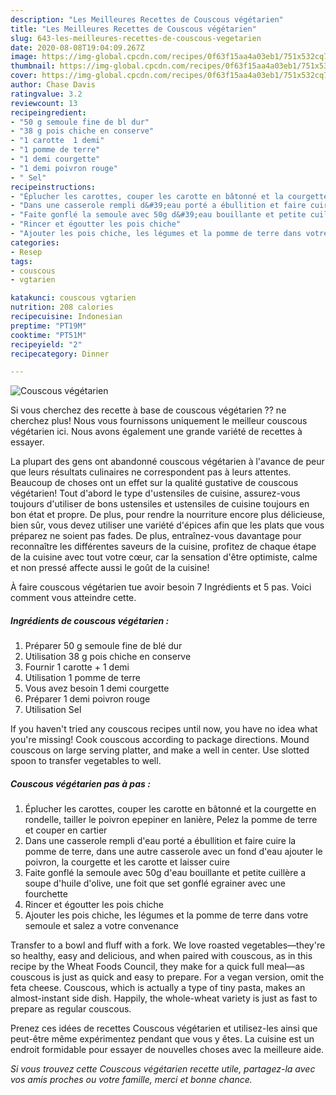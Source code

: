 ```yaml
---
description: "Les Meilleures Recettes de Couscous végétarien"
title: "Les Meilleures Recettes de Couscous végétarien"
slug: 643-les-meilleures-recettes-de-couscous-vegetarien
date: 2020-08-08T19:04:09.267Z
image: https://img-global.cpcdn.com/recipes/0f63f15aa4a03eb1/751x532cq70/couscous-vegetarien-photo-principale-de-la-recette.jpg
thumbnail: https://img-global.cpcdn.com/recipes/0f63f15aa4a03eb1/751x532cq70/couscous-vegetarien-photo-principale-de-la-recette.jpg
cover: https://img-global.cpcdn.com/recipes/0f63f15aa4a03eb1/751x532cq70/couscous-vegetarien-photo-principale-de-la-recette.jpg
author: Chase Davis
ratingvalue: 3.2
reviewcount: 13
recipeingredient:
- "50 g semoule fine de bl dur"
- "38 g pois chiche en conserve"
- "1 carotte  1 demi"
- "1 pomme de terre"
- "1 demi courgette"
- "1 demi poivron rouge"
- " Sel"
recipeinstructions:
- "Éplucher les carottes, couper les carotte en bâtonné et la courgette en rondelle, tailler le poivron epepiner en lanière, Pelez la pomme de terre et couper en cartier"
- "Dans une casserole rempli d&#39;eau porté a ébullition et faire cuire la pomme de terre, dans une autre casserole avec un fond d&#39;eau ajouter le poivron, la courgette et les carotte et laisser cuire"
- "Faite gonflé la semoule avec 50g d&#39;eau bouillante et petite cuillère a soupe d&#39;huile d&#39;olive, une foit que set gonflé egrainer avec une fourchette"
- "Rincer et égoutter les pois chiche"
- "Ajouter les pois chiche, les légumes et la pomme de terre dans votre semoule et salez a votre convenance"
categories:
- Resep
tags:
- couscous
- vgtarien

katakunci: couscous vgtarien 
nutrition: 208 calories
recipecuisine: Indonesian
preptime: "PT19M"
cooktime: "PT51M"
recipeyield: "2"
recipecategory: Dinner

---
```



![Couscous végétarien](https://img-global.cpcdn.com/recipes/0f63f15aa4a03eb1/751x532cq70/couscous-vegetarien-photo-principale-de-la-recette.jpg)

Si vous cherchez des recette à base de couscous végétarien ?? ne cherchez plus! Nous vous fournissons uniquement le meilleur couscous végétarien ici. Nous avons également une grande variété de recettes à essayer.

La plupart des gens ont abandonné couscous végétarien à l'avance de peur que leurs résultats culinaires ne correspondent pas à leurs attentes. Beaucoup de choses ont un effet sur la qualité gustative de couscous végétarien! Tout d'abord le type d'ustensiles de cuisine, assurez-vous toujours d'utiliser de bons ustensiles et ustensiles de cuisine toujours en bon état et propre. De plus, pour rendre la nourriture encore plus délicieuse, bien sûr, vous devez utiliser une variété d'épices afin que les plats que vous préparez ne soient pas fades. De plus, entraînez-vous davantage pour reconnaître les différentes saveurs de la cuisine, profitez de chaque étape de la cuisine avec tout votre cœur, car la sensation d'être optimiste, calme et non pressé affecte aussi le goût de la cuisine!

<!--inarticleads1-->

À faire couscous végétarien tue avoir besoin 7 Ingrédients et 5 pas. Voici comment vous atteindre cette.

##### Ingrédients de couscous végétarien :

1. Préparer 50 g semoule fine de blé dur
1. Utilisation 38 g pois chiche en conserve
1. Fournir 1 carotte + 1 demi
1. Utilisation 1 pomme de terre
1. Vous avez besoin 1 demi courgette
1. Préparer 1 demi poivron rouge
1. Utilisation  Sel


If you haven&#39;t tried any couscous recipes until now, you have no idea what you&#39;re missing! Cook couscous according to package directions. Mound couscous on large serving platter, and make a well in center. Use slotted spoon to transfer vegetables to well. 

<!--inarticleads2-->

##### Couscous végétarien pas à pas :

1. Éplucher les carottes, couper les carotte en bâtonné et la courgette en rondelle, tailler le poivron epepiner en lanière, Pelez la pomme de terre et couper en cartier
1. Dans une casserole rempli d&#39;eau porté a ébullition et faire cuire la pomme de terre, dans une autre casserole avec un fond d&#39;eau ajouter le poivron, la courgette et les carotte et laisser cuire
1. Faite gonflé la semoule avec 50g d&#39;eau bouillante et petite cuillère a soupe d&#39;huile d&#39;olive, une foit que set gonflé egrainer avec une fourchette
1. Rincer et égoutter les pois chiche
1. Ajouter les pois chiche, les légumes et la pomme de terre dans votre semoule et salez a votre convenance


Transfer to a bowl and fluff with a fork. We love roasted vegetables—they&#39;re so healthy, easy and delicious, and when paired with couscous, as in this recipe by the Wheat Foods Council, they make for a quick full meal—as couscous is just as quick and easy to prepare. For a vegan version, omit the feta cheese. Couscous, which is actually a type of tiny pasta, makes an almost-instant side dish. Happily, the whole-wheat variety is just as fast to prepare as regular couscous. 

<!--inarticleads1-->

<p>
Prenez ces idées de recettes Couscous végétarien et utilisez-les ainsi que peut-être même expérimentez pendant que vous y êtes. La cuisine est un endroit formidable pour essayer de nouvelles choses avec la meilleure aide.
</p>

<p>
<i>Si vous trouvez cette Couscous végétarien recette utile, partagez-la avec vos amis proches ou votre famille, merci et bonne chance.</i>
</p>
